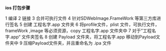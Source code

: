 **ios 打包步骤**

1 编译
2 链接
3 合并可执行文件
4 针对SDWebImage.FrameWork 等第三方库进行签名
5 创建 工程名字.app 文件夹
6 将profile文件，plist 文件，可执行文件，frameWork ,image 等必须资源，copy 工程名字.app 文件夹中
7 对于”工程名字.app“ 文件夹签名
8 创建 Payload 文件夹，将工程名字.app 移动到Payload文件夹中
9 压缩Payload文件夹，并且重命名为 .ipa 文件
